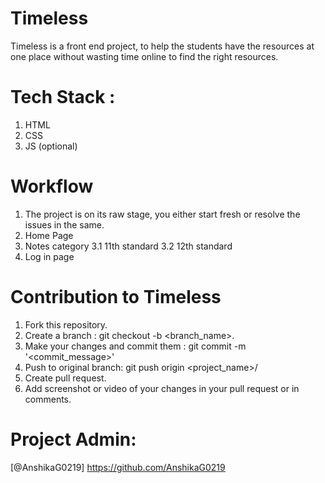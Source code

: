 # Timeless
Timeless is a front end project, to help the students have the resources at one place without wasting time online to find the right resources.
# Tech Stack :
1. HTML
2. CSS
3. JS (optional)

# Workflow
1. The project is on its raw stage, you either start fresh or resolve the issues in the same.
2. Home Page
3. Notes category
3.1 11th standard
3.2 12th standard
4. Log in page

# Contribution to Timeless
1. Fork this repository.
2. Create a branch : git checkout -b <branch_name>.
3. Make your changes and commit them : git commit -m '<commit_message>'
4. Push to original branch: git push origin <project_name>/<location>
6. Create pull request.
7. Add screenshot or video of your changes in your pull request or in comments.

# Project Admin:
[@AnshikaG0219]
https://github.com/AnshikaG0219
